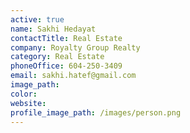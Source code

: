 ```yaml
---
active: true
name: Sakhi Hedayat
contactTitle: Real Estate
company: Royalty Group Realty
category: Real Estate
phoneOffice: 604-250-3409
email: sakhi.hatef@gmail.com
image_path:
color:
website:
profile_image_path: /images/person.png
---
```



